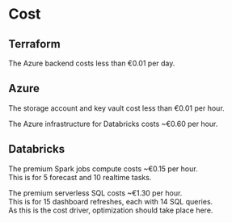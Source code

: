 # Cost

## Terraform

The Azure backend costs less than €0.01 per day.

## Azure

The storage account and key vault cost less than €0.01 per hour.  

The Azure infrastructure for Databricks costs ~€0.60 per hour.

## Databricks  

The premium Spark jobs compute costs ~€0.15 per hour.  
This is for 5 forecast and 10 realtime tasks.

The premium serverless SQL costs ~€1.30 per hour.  
This is for 15 dashboard refreshes, each with 14 SQL queries.  
As this is the cost driver, optimization should take place here.  